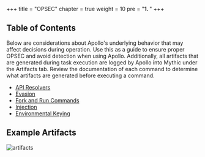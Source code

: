 +++
title = "OPSEC"
chapter = true
weight = 10
pre = "<b>1. </b>"
+++

## Table of Contents

Below are considerations about Apollo's underlying behavior that may affect decisions during operation. Use this as a guide to ensure proper OPSEC and avoid detection when using Apollo. Additionally, all artifacts that are generated during task execution are logged by Apollo into Mythic under the Artifacts tab. Review the documentation of each command to determine what artifacts are generated before executing a command.

- [API Resolvers](/agents/apollo/opsec/apiresolvers/)
- [Evasion](/agents/apollo/opsec/evasion/)
- [Fork and Run Commands](/agents/apollo/opsec/forkandrun/)
- [Injection](/agents/apollo/opsec/injection/)
- [Environmental Keying](/agents/apollo/opsec/keying/)

## Example Artifacts

![artifacts](/agents/apollo/opsec/images/artifacts.png)